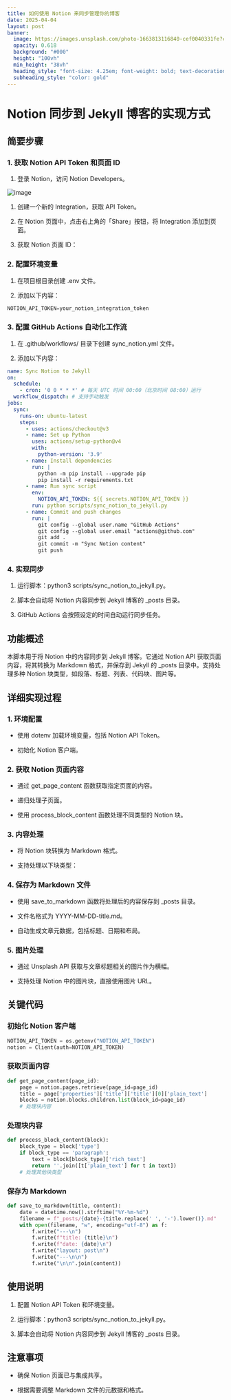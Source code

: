 ```yaml
---
title: 如何使用 Notion 来同步管理你的博客
date: 2025-04-04
layout: post
banner:
  image: https://images.unsplash.com/photo-1663813116840-cef0040331fe?crop=entropy&cs=tinysrgb&fit=max&fm=jpg&ixid=M3w2OTIwMzJ8MHwxfHJhbmRvbXx8fHx8fHx8fDE3NDM3NTUyMzB8&ixlib=rb-4.0.3&q=80&w=1080
  opacity: 0.618
  background: "#000"
  height: "100vh"
  min_height: "38vh"
  heading_style: "font-size: 4.25em; font-weight: bold; text-decoration: underline"
  subheading_style: "color: gold"
---
```


# Notion 同步到 Jekyll 博客的实现方式

## 简要步骤

### 1. 获取 Notion API Token 和页面 ID

1. 登录 Notion，访问 Notion Developers。

![image](https://prod-files-secure.s3.us-west-2.amazonaws.com/a7a0cc5a-89b9-4cda-8686-1fba0ca52f40/d19c1afe-dea5-4312-9333-786b0ba83054/image.png?X-Amz-Algorithm=AWS4-HMAC-SHA256&X-Amz-Content-Sha256=UNSIGNED-PAYLOAD&X-Amz-Credential=ASIAZI2LB466YGS3YS5I%2F20250404%2Fus-west-2%2Fs3%2Faws4_request&X-Amz-Date=20250404T082710Z&X-Amz-Expires=3600&X-Amz-Security-Token=IQoJb3JpZ2luX2VjEJn%2F%2F%2F%2F%2F%2F%2F%2F%2F%2FwEaCXVzLXdlc3QtMiJHMEUCICeRc%2FxQMz8DwtD8zwoB2ik%2FMmB%2BeeZzjh6fJQXL18KkAiEAgvlTUZ4ppBsZ8HzHe8XydomU7iC6q2%2FJGXLiAjxzGsgq%2FwMIERAAGgw2Mzc0MjMxODM4MDUiDA9c%2B3OykB6tuOqsIircA2ahpd70h5KEzUMQWeoI2KM%2FUrsIJ08oUoMahAtolXAVA%2FjWsgas197uNR%2BZ4PwQBZLDe43lrfb4AoXyOG14hLBmPgfKXzLrMZjrH7fyDUcQ7xu08m3puGrDcE17mBzcVrpyk5m6jhdxo1nePwAMfXaK1VHXZ7zMOGr%2FZKOG1Aucbj5ZT9oJLLmlsiJPLM5nD51zdcvQR381Wtgn8hcbpc9kMtbJYWMOHVvCxz1tteGPti1g3UbdfviH2f5s1nzUGfIMgJsg9n1zETw5K4xr1is7tEffNNhxfZ%2B0oWB0wmE9%2BJ878n3Pf1dnu0L0ivONxxOQp%2BwVWpfLOR0CR7pz8uhxbNpYMeIuFPMRsqSx%2B9fE8gp298b%2BdL8%2FPRH5sXV61JlVDrY80MPE3unUJ60ED5qELlQYhWY26MoZj7HG3ONGautwzVkrzuyZ390lGqc3%2FW91yI8iBFuu2G96AlTVm1BtHaBOhHX7guzrGCtPN3E1Lbz4zRr%2BO9XYGDQ1Seayo6xa6AxXJOO1To8cYltxAk%2FJtOBH%2FGuq4MtDfcZnOKuL7Hxqvjy7d69XNVcsVE9RTctyFQ55B9ecyKrd8HH8IAqWfmWE9TCYv6MSVGY5VJLVjnZ5EtjXAtIhc2rJMKGtvr8GOqUBVzylzPURRYkfxCHyw4Z2Bxepo9J%2FhIouBPsvYiM4CR3fryiiDjGJkorifOcTjDGB6LTPlzMzTy4iDcBK%2F%2B5Qk%2BqBu%2FQwAwOG5oJodoHAyFOXfvBZN03C6uhdatwfwJmSfdteZFvUl%2BHGx33u0Tp5RUtbL%2BNwBlReLtAZR7H7iHFkKLOR1znIFZlsnc3mygyg%2Bf%2BxdDwiNR6cErJtngYyCuGlSH1y&X-Amz-Signature=a2204773f6bc9cade434c0c150483434dda3d8e9737023dbfa4784acdce08708&X-Amz-SignedHeaders=host&x-id=GetObject)

1. 创建一个新的 Integration，获取 API Token。

1. 在 Notion 页面中，点击右上角的「Share」按钮，将 Integration 添加到页面。

1. 获取 Notion 页面 ID：


### 2. 配置环境变量

1. 在项目根目录创建 .env 文件。

1. 添加以下内容：

```javascript
NOTION_API_TOKEN=your_notion_integration_token
```

### 3. 配置 GitHub Actions 自动化工作流

1. 在 .github/workflows/ 目录下创建 sync_notion.yml 文件。

1. 添加以下内容：

```yaml
name: Sync Notion to Jekyll
on:
  schedule:
    - cron: '0 0 * * *' # 每天 UTC 时间 00:00（北京时间 08:00）运行
  workflow_dispatch: # 支持手动触发
jobs:
  sync:
    runs-on: ubuntu-latest
    steps:
      - uses: actions/checkout@v3
      - name: Set up Python
        uses: actions/setup-python@v4
        with:
          python-version: '3.9'
      - name: Install dependencies
        run: |
          python -m pip install --upgrade pip
          pip install -r requirements.txt
      - name: Run sync script
        env:
          NOTION_API_TOKEN: ${{ secrets.NOTION_API_TOKEN }}
        run: python scripts/sync_notion_to_jekyll.py
      - name: Commit and push changes
        run: |
          git config --global user.name "GitHub Actions"
          git config --global user.email "actions@github.com"
          git add .
          git commit -m "Sync Notion content"
          git push
```

### 4. 实现同步

1. 运行脚本：python3 scripts/sync_notion_to_jekyll.py。

1. 脚本会自动将 Notion 内容同步到 Jekyll 博客的 _posts 目录。

1. GitHub Actions 会按照设定的时间自动运行同步任务。

## 功能概述

本脚本用于将 Notion 中的内容同步到 Jekyll 博客。它通过 Notion API 获取页面内容，将其转换为 Markdown 格式，并保存到 Jekyll 的 _posts 目录中。支持处理多种 Notion 块类型，如段落、标题、列表、代码块、图片等。

## 详细实现过程

### 1. 环境配置

- 使用 dotenv 加载环境变量，包括 Notion API Token。

- 初始化 Notion 客户端。

### 2. 获取 Notion 页面内容

- 通过 get_page_content 函数获取指定页面的内容。

- 递归处理子页面。

- 使用 process_block_content 函数处理不同类型的 Notion 块。

### 3. 内容处理

- 将 Notion 块转换为 Markdown 格式。

- 支持处理以下块类型：


### 4. 保存为 Markdown 文件

- 使用 save_to_markdown 函数将处理后的内容保存到 _posts 目录。

- 文件名格式为 YYYY-MM-DD-title.md。

- 自动生成文章元数据，包括标题、日期和布局。

### 5. 图片处理

- 通过 Unsplash API 获取与文章标题相关的图片作为横幅。

- 支持处理 Notion 中的图片块，直接使用图片 URL。

## 关键代码

### 初始化 Notion 客户端

```python
NOTION_API_TOKEN = os.getenv("NOTION_API_TOKEN")
notion = Client(auth=NOTION_API_TOKEN)
```

### 获取页面内容

```python
def get_page_content(page_id):
    page = notion.pages.retrieve(page_id=page_id)
    title = page['properties']['title']['title'][0]['plain_text']
    blocks = notion.blocks.children.list(block_id=page_id)
    # 处理块内容
```

### 处理块内容

```python
def process_block_content(block):
    block_type = block['type']
    if block_type == 'paragraph':
        text = block[block_type]['rich_text']
        return ''.join([t['plain_text'] for t in text])
    # 处理其他块类型
```

### 保存为 Markdown

```python
def save_to_markdown(title, content):
    date = datetime.now().strftime("%Y-%m-%d")
    filename = f"_posts/{date}-{title.replace(' ', '-').lower()}.md"
    with open(filename, "w", encoding="utf-8") as f:
        f.write("---\n")
        f.write(f"title: {title}\n")
        f.write(f"date: {date}\n")
        f.write("layout: post\n")
        f.write("---\n\n")
        f.write("\n\n".join(content))
```

## 使用说明

1. 配置 Notion API Token 和环境变量。

1. 运行脚本：python3 scripts/sync_notion_to_jekyll.py。

1. 脚本会自动将 Notion 内容同步到 Jekyll 博客的 _posts 目录。

## 注意事项

- 确保 Notion 页面已与集成共享。

- 根据需要调整 Markdown 文件的元数据和格式。